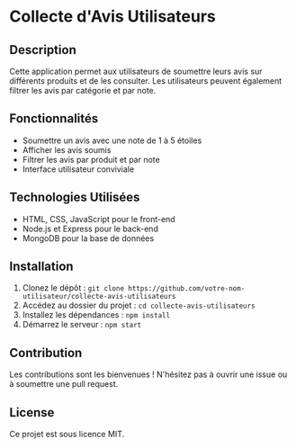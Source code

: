 # Collecte d'Avis Utilisateurs

## Description
Cette application permet aux utilisateurs de soumettre leurs avis sur différents produits et de les consulter. Les utilisateurs peuvent également filtrer les avis par catégorie et par note.

## Fonctionnalités
- Soumettre un avis avec une note de 1 à 5 étoiles
- Afficher les avis soumis 
- Filtrer les avis par produit et par note
- Interface utilisateur conviviale  

## Technologies Utilisées
- HTML, CSS, JavaScript pour le front-end
- Node.js et Express pour le back-end
- MongoDB pour la base de données

## Installation
1. Clonez le dépôt : `git clone https://github.com/votre-nom-utilisateur/collecte-avis-utilisateurs`
2. Accédez au dossier du projet : `cd collecte-avis-utilisateurs`
3. Installez les dépendances : `npm install`
4. Démarrez le serveur : `npm start`

## Contribution
Les contributions sont les bienvenues ! N'hésitez pas à ouvrir une issue ou à soumettre une pull request.

## License
Ce projet est sous licence MIT.